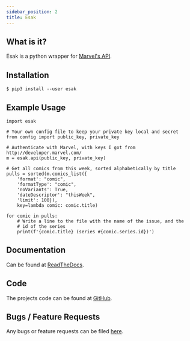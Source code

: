 ```yaml
---
sidebar_position: 2
title: Esak
---
```


## What is it?

Esak is a python wrapper for [Marvel's API](https://developer.marvel.com/docs).

## Installation

```
$ pip3 install --user esak
```

## Example Usage

```
import esak

# Your own config file to keep your private key local and secret
from config import public_key, private_key

# Authenticate with Marvel, with keys I got from http://developer.marvel.com/
m = esak.api(public_key, private_key)

# Get all comics from this week, sorted alphabetically by title
pulls = sorted(m.comics_list({
    'format': "comic",
    'formatType': "comic",
    'noVariants': True,
    'dateDescriptor': "thisWeek",
    'limit': 100}),
    key=lambda comic: comic.title)

for comic in pulls:
    # Write a line to the file with the name of the issue, and the
    # id of the series
    print(f'{comic.title} (series #{comic.series.id})')
```
## Documentation

Can be found at [ReadTheDocs](https://esak.readthedocs.io/en/stable/).

## Code

The projects code can be found at [GitHub](https://github.com/Metron-Project/esak).

## Bugs / Feature Requests

Any bugs or feature requests can be filed [here](https://github.com/Metron-Project/esak/issues).